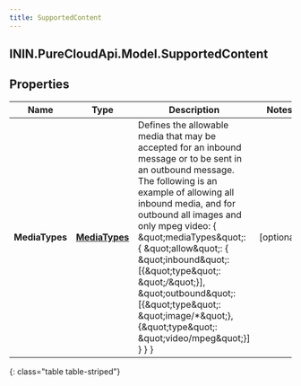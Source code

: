 ```yaml
---
title: SupportedContent
---
```

## ININ.PureCloudApi.Model.SupportedContent

## Properties

|Name | Type | Description | Notes|
|------------ | ------------- | ------------- | -------------|
| **MediaTypes** | [**MediaTypes**](MediaTypes.html) | Defines the allowable media that may be accepted for an inbound message or to be sent in an outbound message. The following is an example of allowing all inbound media, and for outbound all images and only mpeg video: {   \&quot;mediaTypes\&quot;: {     \&quot;allow\&quot;: {       \&quot;inbound\&quot;: [{\&quot;type\&quot;: \&quot;*/*\&quot;}],       \&quot;outbound\&quot;: [{\&quot;type\&quot;: \&quot;image/*\&quot;}, {\&quot;type\&quot;: \&quot;video/mpeg\&quot;}]     }   } } | [optional] |
{: class="table table-striped"}


